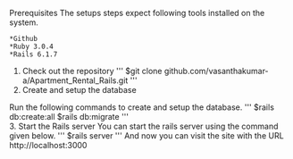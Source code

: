 Prerequisites
The setups steps expect following tools installed on the system.

    *Github
    *Ruby 3.0.4
    *Rails 6.1.7
    
1. Check out the repository
'''
  $git clone github.com/vasanthakumar-a/Apartment_Rental_Rails.git
'''
2. Create and setup the database

Run the following commands to create and setup the database.
'''
  $rails db:create:all
  $rails db:migrate
'''  
3. Start the Rails server
You can start the rails server using the command given below.
 '''
   $rails server
 '''
And now you can visit the site with the URL http://localhost:3000
